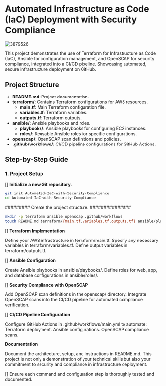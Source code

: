 # Automated Infrastructure as Code (IaC) Deployment with Security Compliance

![3879526](https://github.com/danielamoh1/Automated-IaC-Deployment-with-Security-Compliance/assets/160555417/7c02da5d-b092-4994-b6f8-7a492ad69f6e)

This project demonstrates the use of Terraform for Infrastructure as Code (IaC), Ansible for configuration management, and OpenSCAP for security compliance, integrated into a CI/CD pipeline. Showcasing automated, secure infrastructure deployment on GitHub.

## Project Structure

- **README.md**: Project documentation.
- **terraform/**: Contains Terraform configurations for AWS resources.
  - **main.tf**: Main Terraform configuration file.
  - **variables.tf**: Terraform variables.
  - **outputs.tf**: Terraform outputs.
- **ansible/**: Ansible playbooks and roles.
  - **playbooks/**: Ansible playbooks for configuring EC2 instances.
  - **roles/**: Reusable Ansible roles for specific configurations.
- **openscap/**: OpenSCAP scan definitions and policies.
- **.github/workflows/**: CI/CD pipeline configurations for GitHub Actions.

## Step-by-Step Guide

### 1. Project Setup

[] **Initialize a new Git repository.**
   ```bash
   git init Automated-IaC-with-Security-Compliance
   cd Automated-IaC-with-Security-Compliance
   ```

######### Create the project structure. ###############
```bash
mkdir -p terraform ansible openscap .github/workflows
touch README.md terraform/{main.tf,variables.tf,outputs.tf} ansible/playbooks/main.yml
```
[] **Terraform Implementation**

Define your AWS infrastructure in terraform/main.tf.
Specify any necessary variables in terraform/variables.tf.
Define output variables in terraform/outputs.tf.

[] **Ansible Configuration**

Create Ansible playbooks in ansible/playbooks/.
Define roles for web, app, and database configurations in ansible/roles/.

[] **Security Compliance with OpenSCAP**

Add OpenSCAP scan definitions in the openscap/ directory.
Integrate OpenSCAP scans into the CI/CD pipeline for automated compliance verification.

[] **CI/CD Pipeline Configuration**

Configure GitHub Actions in .github/workflows/main.yml to automate:
Terraform deployment.
Ansible configurations.
OpenSCAP compliance scans.

**Documentation**

Document the architecture, setup, and instructions in README.md.
This project is not only a demonstration of your technical skills but also your commitment to security and compliance in infrastructure deployment.

[] Ensure each command and configuration step is thoroughly tested and documented. 
